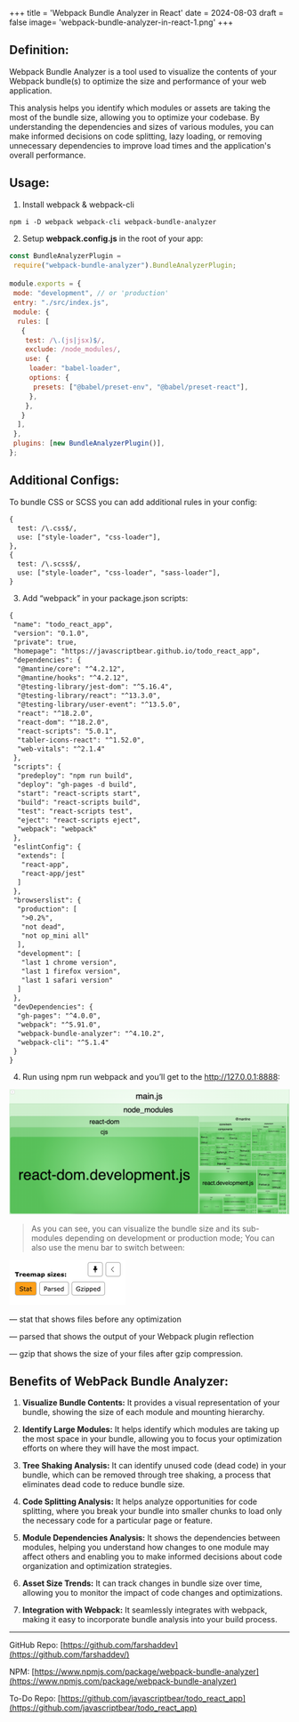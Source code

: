 +++
title = 'Webpack Bundle Analyzer in React'
date = 2024-08-03
draft = false
image= 'webpack-bundle-analyzer-in-react-1.png'
+++
## Definition:
Webpack Bundle Analyzer is a tool used to visualize the contents of your Webpack bundle(s) to optimize the size and performance of your web application.

This analysis helps you identify which modules or assets are taking the most of the bundle size, allowing you to optimize your codebase. By understanding the dependencies and sizes of various modules, you can make informed decisions on code splitting, lazy loading, or removing unnecessary dependencies to improve load times and the application's overall performance.

## Usage:

1. Install webpack & webpack-cli 
```
npm i -D webpack webpack-cli webpack-bundle-analyzer
```

2. Setup **webpack.config.js** in the root of your app:
```js
const BundleAnalyzerPlugin =
 require("webpack-bundle-analyzer").BundleAnalyzerPlugin;

module.exports = {
 mode: "development", // or 'production'
 entry: "./src/index.js",
 module: {
  rules: [
   {
    test: /\.(js|jsx)$/,
    exclude: /node_modules/,
    use: {
     loader: "babel-loader",
     options: {
      presets: ["@babel/preset-env", "@babel/preset-react"],
     },
    },
   }
  ],
 },
 plugins: [new BundleAnalyzerPlugin()],
};
```

## Additional Configs:
To bundle CSS or SCSS you can add additional rules in your config:
```
{
  test: /\.css$/,
  use: ["style-loader", "css-loader"],
},
{
  test: /\.scss$/,
  use: ["style-loader", "css-loader", "sass-loader"],
}
```

3. Add “webpack” in your package.json scripts:

```
{
 "name": "todo_react_app",
 "version": "0.1.0",
 "private": true,
 "homepage": "https://javascriptbear.github.io/todo_react_app",
 "dependencies": {
  "@mantine/core": "^4.2.12",
  "@mantine/hooks": "^4.2.12",
  "@testing-library/jest-dom": "^5.16.4",
  "@testing-library/react": "^13.3.0",
  "@testing-library/user-event": "^13.5.0",
  "react": "^18.2.0",
  "react-dom": "^18.2.0",
  "react-scripts": "5.0.1",
  "tabler-icons-react": "^1.52.0",
  "web-vitals": "^2.1.4"
 },
 "scripts": {
  "predeploy": "npm run build",
  "deploy": "gh-pages -d build",
  "start": "react-scripts start",
  "build": "react-scripts build",
  "test": "react-scripts test",
  "eject": "react-scripts eject",
  "webpack": "webpack"
 },
 "eslintConfig": {
  "extends": [
   "react-app",
   "react-app/jest"
  ]
 },
 "browserslist": {
  "production": [
   ">0.2%",
   "not dead",
   "not op_mini all"
  ],
  "development": [
   "last 1 chrome version",
   "last 1 firefox version",
   "last 1 safari version"
  ]
 },
 "devDependencies": {
  "gh-pages": "^4.0.0",
  "webpack": "^5.91.0",
  "webpack-bundle-analyzer": "^4.10.2",
  "webpack-cli": "^5.1.4"
 }
}
```

4. Run using npm run webpack and you’ll get to the http://127.0.0.1:8888:

![Webpack Bundle Analyzer in React](webpack-bundle-analyzer-in-react-2.png)

> As you can see, you can visualize the bundle size and its sub-modules depending on development or production mode;
> You can also use the menu bar to switch between:

![Webpack Bundle Analyzer in React](webpack-bundle-analyzer-in-react-3.png)

— stat that shows files before any optimization

— parsed that shows the output of your Webpack plugin reflection

— gzip that shows the size of your files after gzip compression.

## Benefits of WebPack Bundle Analyzer:

1. **Visualize Bundle Contents:** It provides a visual representation of your bundle, showing the size of each module and mounting hierarchy.

2. **Identify Large Modules:** It helps identify which modules are taking up the most space in your bundle, allowing you to focus your optimization efforts on where they will have the most impact.

3. **Tree Shaking Analysis:** It can identify unused code (dead code) in your bundle, which can be removed through tree shaking, a process that eliminates dead code to reduce bundle size.

4. **Code Splitting Analysis:** It helps analyze opportunities for code splitting, where you break your bundle into smaller chunks to load only the necessary code for a particular page or feature.

5. **Module Dependencies Analysis:** It shows the dependencies between modules, helping you understand how changes to one module may affect others and enabling you to make informed decisions about code organization and optimization strategies.

6. **Asset Size Trends:** It can track changes in bundle size over time, allowing you to monitor the impact of code changes and optimizations.

7. **Integration with Webpack:** It seamlessly integrates with webpack, making it easy to incorporate bundle analysis into your build process.

---

GitHub Repo: [https://github.com/farshaddev](https://github.com/farshaddev/) 

NPM: [https://www.npmjs.com/package/webpack-bundle-analyzer](https://www.npmjs.com/package/webpack-bundle-analyzer)

To-Do Repo: [https://github.com/javascriptbear/todo_react_app](https://github.com/javascriptbear/todo_react_app)